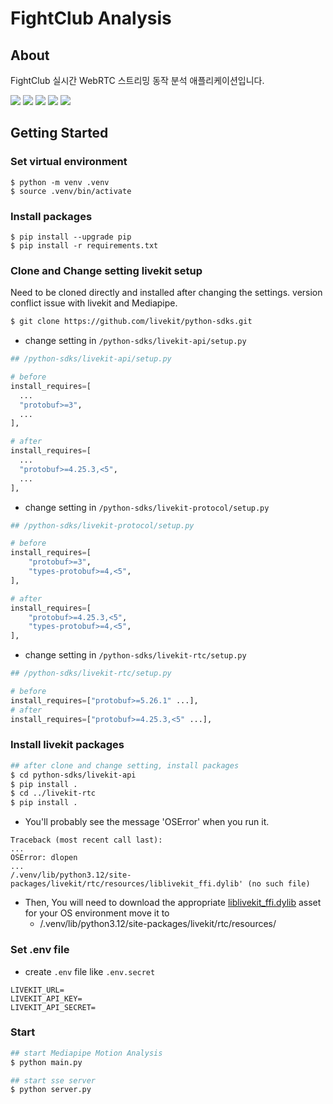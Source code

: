 # FightClub Analysis
## About
FightClub 실시간 WebRTC 스트리밍 동작 분석 애플리케이션입니다.


![](https://img.shields.io/badge/-MediaPipe-0097A7.svg?&style=flat&logo=MediaPipe&logoColor=white)
![](https://img.shields.io/badge/-YOLOv8-4334eb.svg?&style=flat&logoColor=white)
![](https://img.shields.io/badge/-OpenCV-5C3EE8.svg?&style=flat&logo=OpenCV&logoColor=white)
![](https://img.shields.io/badge/-FastAPI-009688.svg?&style=flat&logo=FastAPI&logoColor=white)
![](https://img.shields.io/badge/-Redis-FF4438.svg?&style=flat&logo=Redis&logoColor=white)

## Getting Started
### Set virtual environment
```
$ python -m venv .venv
$ source .venv/bin/activate
```
### Install packages
```
$ pip install --upgrade pip
$ pip install -r requirements.txt
```
### Clone and Change setting livekit setup
Need to be cloned directly and installed after changing the settings. version conflict issue with livekit and Mediapipe. 
```bash
$ git clone https://github.com/livekit/python-sdks.git
```
- change setting in `/python-sdks/livekit-api/setup.py`
```python
## /python-sdks/livekit-api/setup.py

# before
install_requires=[
  ...
  "protobuf>=3",
  ...
],

# after
install_requires=[
  ...
  "protobuf>=4.25.3,<5",
  ...
],
```
- change setting in `/python-sdks/livekit-protocol/setup.py`
```python
## /python-sdks/livekit-protocol/setup.py

# before
install_requires=[
    "protobuf>=3",
    "types-protobuf>=4,<5",
],

# after
install_requires=[
    "protobuf>=4.25.3,<5",
    "types-protobuf>=4,<5",
],
```
- change setting in `/python-sdks/livekit-rtc/setup.py`
```python
## /python-sdks/livekit-rtc/setup.py

# before
install_requires=["protobuf>=5.26.1" ...],
# after
install_requires=["protobuf>=4.25.3,<5" ...],
```
### Install livekit packages
```bash
## after clone and change setting, install packages
$ cd python-sdks/livekit-api
$ pip install .
$ cd ../livekit-rtc
$ pip install .
```
- You'll probably see the message 'OSError' when you run it.
```
Traceback (most recent call last):
...
OSError: dlopen 
...
/.venv/lib/python3.12/site-packages/livekit/rtc/resources/liblivekit_ffi.dylib' (no such file)
```
- Then, You will need to download the appropriate [liblivekit_ffi.dylib](https://github.com/livekit/rust-sdks/releases) asset for your OS environment move it to
  - /.venv/lib/python3.12/site-packages/livekit/rtc/resources/
### Set .env file
- create `.env` file like `.env.secret`
```env
LIVEKIT_URL=
LIVEKIT_API_KEY=
LIVEKIT_API_SECRET=
```
### Start
```bash
## start Mediapipe Motion Analysis
$ python main.py

## start sse server
$ python server.py
```
